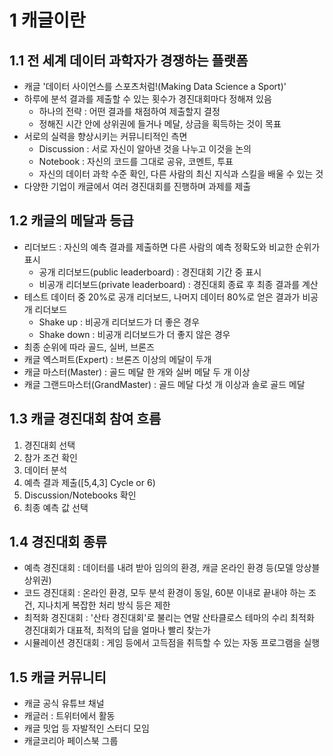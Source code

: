 # 1 캐글이란
## 1.1 전 세계 데이터 과학자가 경쟁하는 플랫폼
 - 캐글 '데이터 사이언스를 스포츠처럼!(Making Data Science a Sport)'
 - 하루에 분석 결과를 제출할 수 있는 횟수가 경진대회마다 정해져 있음
   - 하나의 전략 : 어떤 결과를 채점하여 제출할지 결정
   - 정해진 시간 안에 상위권에 들거나 메달, 상금을 획득하는 것이 목표
 - 서로의 실력을 향상시키는 커뮤니티적인 측면
   - Discussion : 서로 자신이 알아낸 것을 나누고 이것을 논의
   - Notebook : 자신의 코드를 그대로 공유, 코멘트, 투표
   - 자신의 데이터 과학 수준 확인, 다른 사람의 최신 지식과 스킬을 배울 수 있는 것
 - 다양한 기업이 캐글에서 여러 경진대회를 진행하며 과제를 제출

## 1.2 캐글의 메달과 등급
 - 리더보드 : 자신의 예측 결과를 제출하면 다른 사람의 예측 정확도와 비교한 순위가 표시
   - 공개 리더보드(public leaderboard) : 경진대회 기간 중 표시
   - 비공개 리더보드(private leaderboard) : 경진대회 종료 후 최종 결과를 계산
 - 테스트 데이터 중 20%로 공개 리더보드, 나머지 데이터 80%로 얻은 결과가 비공개 리더보드 
   -  Shake up : 비공개 리더보드가 더 좋은 경우
   - Shake down : 비공개 리더보드가 더 좋지 않은 경우
 - 최종 순위에 따라 골드, 실버, 브론즈
 - 캐글 엑스퍼트(Expert) : 브론즈 이상의 메달이 두개
 - 캐글 마스터(Master) : 골드 메달 한 개와 실버 메달 두 개 이상
 - 캐글 그랜드마스터(GrandMaster) : 골드 메달 다섯 개 이상과 솔로 골드 메달

## 1.3 캐글 경진대회 참여 흐름
 1. 경진대회 선택
 2. 참가 조건 확인
 3. 데이터 분석
 4. 예측 결과 제출([5,4,3] Cycle or 6)
 5. Discussion/Notebooks 확인
 6. 최종 예측 값 선택

## 1.4 경진대회 종류
 - 예측 경진대회 : 데이터를 내려 받아 임의의 환경, 캐글 온라인 환경 등(모델 앙상블 상위권)
 - 코드 경진대회 : 온라인 환경, 모두 분석 환경이 동일, 60분 이내로 끝내야 하는 조건, 지나치게 복잡한 처리 방식 등은 제한
 - 최적화 경진대회 : '산타 경진대회'로 불리는 연말 산타클로스 테마의 수리 최적화 경진대회가 대표적, 최적의 답을 얼마나 빨리 찾는가
 - 시뮬레이션 경진대회 : 게임 등에서 고득점을 취득할 수 있는 자동 프로그램을 실행

## 1.5 캐글 커뮤니티
 - 캐글 공식 유튜브 채널
 - 캐글러 : 트위터에서 활동
 - 캐글 밋업 등 자발적인 스터디 모임
 - 캐글코리아 페이스북 그룹